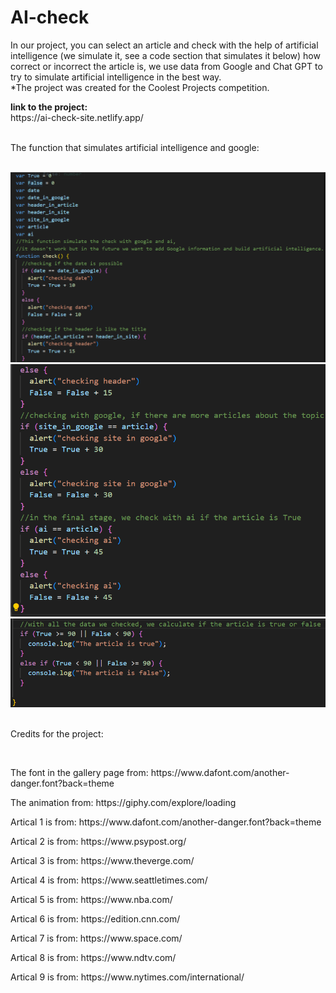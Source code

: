 # AI-check
<p>In our project, you can select an article and check with the help of artificial intelligence (we simulate it, see a code section that simulates it below) how correct or incorrect the article is, we use data from Google and Chat GPT to try to simulate artificial intelligence in the best way. <br>
*The project was created for the Coolest Projects competition.</p>
<strong>link to the project:</strong>
<br>https://ai-check-site.netlify.app/
<br><br><p>The function that simulates artificial intelligence and google: </p> <br> 
<img src="./pics_for_readme/Screenshot1.png">
<img src="./pics_for_readme/Screenshot2.png">
<img src="./pics_for_readme/Screenshot 3.png">
<br> <br>
<p>Credits for the project: </p>
<br><p> The font in the gallery page from:
https://www.dafont.com/another-danger.font?back=theme
<br><p> The animation from:
https://giphy.com/explore/loading
<br><p> Artical 1 is from:
https://www.dafont.com/another-danger.font?back=theme
<br><p> Artical 2 is from:
https://www.psypost.org/
<br><p> Artical 3 is from:
https://www.theverge.com/
<br><p> Artical 4 is from:
https://www.seattletimes.com/
<br><p> Artical 5 is from:
https://www.nba.com/
<br><p> Artical 6 is from:
https://edition.cnn.com/
<br><p> Artical 7 is from:
https://www.space.com/
<br><p> Artical 8 is from:
https://www.ndtv.com/
<br><p> Artical 9 is from:
https://www.nytimes.com/international/
